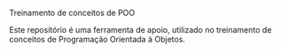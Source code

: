 Treinamento de conceitos de POO

Este repositório é uma ferramenta de apoio, utilizado no treinamento de conceitos de Programação Orientada à Objetos.
